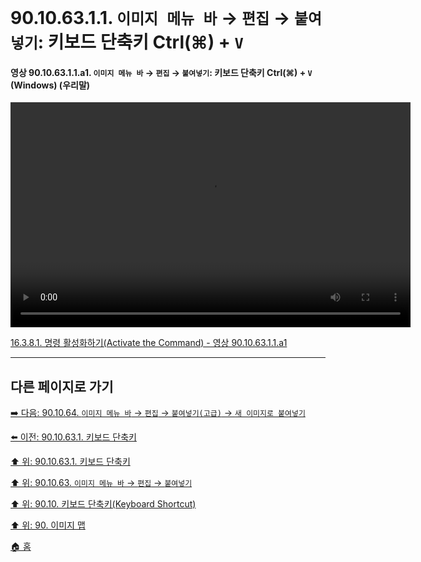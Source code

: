 # 90.10.63.1.1. `이미지 메뉴 바` → `편집` → `붙여넣기`: 키보드 단축키 Ctrl(⌘) + `V`

<a id="90-10-63-01-01-a1"></a>

#### 영상 90.10.63.1.1.a1. `이미지 메뉴 바` → `편집` → `붙여넣기`: 키보드 단축키 Ctrl(⌘) + `V` (Windows) (우리말)
<video controls="controls" width="640" height="360" src="https://github.com/user-attachments/assets/866b02ac-6bc5-4b12-bf0f-440c35f158ac"></video>

[16.3.8.1. 명령 활성화하기(Activate the Command) - 영상 90.10.63.1.1.a1](./16-03-08-01-activate_the_command.md#90-10-63-01-01-a1)

***

## 다른 페이지로 가기

[➡️ 다음: 90.10.64. `이미지 메뉴 바` → `편집` → `붙여넣기(고급)` → `새 이미지로 붙여넣기`](./90-10-64-00-menu_edit_paste_as_new_image.md)

[⬅️ 이전: 90.10.63.1. 키보드 단축키](./90-10-63-01-00-keyboard_shortcut.md)

[⬆️ 위: 90.10.63.1. 키보드 단축키](./90-10-63-01-00-keyboard_shortcut.md)

[⬆️ 위: 90.10.63. `이미지 메뉴 바` → `편집` → `붙여넣기`](./90-10-63-00-menu_edit_paste.md)

[⬆️ 위: 90.10. 키보드 단축키(Keyboard Shortcut)](./90-10-00-keyboard_shortcut.md)

[⬆️ 위: 90. 이미지 맵](./90-00-image-map.md)

[🏠 홈](./00-home.md)
